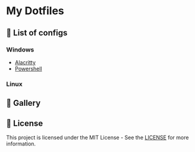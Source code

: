 # My Dotfiles

## 📜 List of configs

### Windows

- [Alacritty](windows/.config/alacritty/)
- [Powershell](windows/powershell/)

### Linux

## 🦄 Gallery

## 📝 License

This project is licensed under the MIT License - See the [LICENSE](https://github.com/kauefraga/my-dotfiles/blob/main/LICENSE) for more information.
